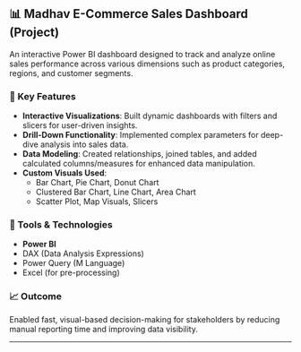 ## 📊 Madhav E-Commerce Sales Dashboard (Project)

An interactive Power BI dashboard designed to track and analyze online sales performance across various dimensions such as product categories, regions, and customer segments.

### 🔧 Key Features

- **Interactive Visualizations**: Built dynamic dashboards with filters and slicers for user-driven insights.
- **Drill-Down Functionality**: Implemented complex parameters for deep-dive analysis into sales data.
- **Data Modeling**: Created relationships, joined tables, and added calculated columns/measures for enhanced data manipulation.
- **Custom Visuals Used**:
  - Bar Chart, Pie Chart, Donut Chart
  - Clustered Bar Chart, Line Chart, Area Chart
  - Scatter Plot, Map Visuals, Slicers

### 🚀 Tools & Technologies

- **Power BI**
- DAX (Data Analysis Expressions)
- Power Query (M Language)
- Excel (for pre-processing)

### 📈 Outcome

Enabled fast, visual-based decision-making for stakeholders by reducing manual reporting time and improving data visibility.

---

